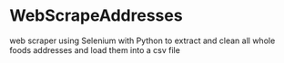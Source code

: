 # WebScrapeAddresses
web scraper using Selenium with Python to extract and clean all whole foods addresses and load them into a csv file
